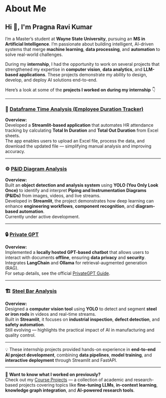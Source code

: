 # About Me
## Hi 👋, I'm Pragna Ravi Kumar

I’m a Master’s student at **Wayne State University**, pursuing an **MS in Artificial Intelligence**. I’m passionate about building intelligent, AI-driven systems that merge **machine learning**, **data processing**, and **automation** to solve real-world challenges.  

During my **internship**, I had the opportunity to work on several projects that strengthened my expertise in **computer vision**, **data analytics**, and **LLM-based applications**. These projects demonstrate my ability to design, develop, and deploy AI solutions end-to-end.  

Here’s a look at some of the **projects I worked on during my internship** 👇  

---

### 🧾 [Dataframe Time Analysis (Employee Duration Tracker)](https://github.com/PragnaKumar/projects/tree/featured-projects/Excel)
**Overview:**  
Developed a **Streamlit-based application** that automates HR attendance tracking by calculating **Total In Duration** and **Total Out Duration** from Excel sheets.  
The app enables users to upload an Excel file, process the data, and download the updated file — simplifying manual analysis and improving accuracy.

---

### ⚙️ [P&ID Diagram Analysis](https://github.com/PragnaKumar/projects/tree/featured-projects/P%26ID-diagram-analysis)
**Overview:**  
Built an **object detection and analysis system** using **YOLO (You Only Look Once)** to identify and interpret **Piping and Instrumentation Diagrams (P&IDs)** from images, videos, and live streams.  
Developed in **Streamlit**, the project demonstrates how deep learning can enhance **engineering workflows**, **component recognition**, and **diagram-based automation**.  
Currently under active development.

---

### 🔒 [Private GPT](https://github.com/PragnaKumar/projects/tree/featured-projects/privateGPT)
**Overview:**  
Implemented a **locally hosted GPT-based chatbot** that allows users to interact with documents **offline**, ensuring **data privacy** and **security**.  
Integrates **LangChain** and **Ollama** for retrieval-augmented generation (RAG).  
For setup details, see the official [PrivateGPT Guide](https://github.com/ollama/ollama/tree/main/examples/langchain-python-rag-privategpt).

---

### 🏗️ [Steel Bar Analysis](https://github.com/PragnaKumar/projects/tree/featured-projects/steel_bar_analysis)
**Overview:**  
Designed a **computer vision tool** using **YOLO** to detect and segment **steel or iron rods** in videos and real-time streams.  
Built in **Streamlit**, it focuses on **industrial inspection**, **defect detection**, and **safety automation**.  
Still evolving — highlights the practical impact of AI in manufacturing and quality control.

---

💡 These internship projects provided hands-on experience in **end-to-end AI project development**, combining **data pipelines**, **model training**, and **interactive deployment** through Streamlit and FastAPI.

---

📘 **Want to know what I worked on previously?**  
Check out my [Course Projects](https://github.com/PragnaKumar/projects/tree/cp-main) — a collection of academic and research-based projects covering topics like **fine-tuning LLMs**, **in-context learning**, **knowledge graph integration**, and **AI-powered research tools**.
